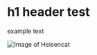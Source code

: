 # h1 header test

example text

![Image of Heisencat](https://octodex.github.com/images/heisencat.png)
